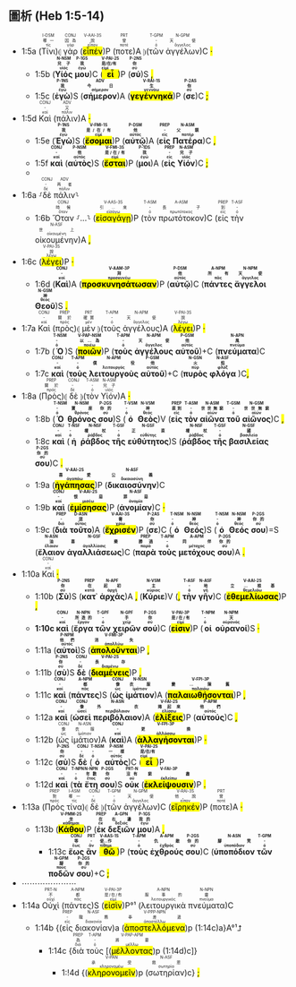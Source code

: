## 圖析 (Heb 1:5-14) 

- 1:5a (<RUBY><ruby><ruby>Τίνι<rt>τίς</rt></ruby><rt>哪一</rt></ruby><rt>I-DSM</rt></RUBY>)⦇ <RUBY><ruby><ruby>γὰρ<rt>γάρ</rt></ruby><rt>因為</rt></ruby><rt>CONJ</rt></RUBY> (<RUBY><ruby><ruby><mark class='verb'>εἶπέν</mark><rt>εἶπον</rt></ruby><rt>說</rt></ruby><rt>V-AAI-3S</rt></RUBY>)P (<RUBY><ruby><ruby>ποτε<rt>ποτέ</rt></ruby><rt>曾</rt></ruby><rt>PRT</rt></RUBY>)A ⦈(<RUBY><ruby><ruby>τῶν<rt>ὀ</rt></ruby><rt>-</rt></ruby><rt>T-GPM</rt></RUBY> <RUBY><ruby><ruby>ἀγγέλων<rt>ἄγγελος</rt></ruby><rt>天使</rt></ruby><rt>N-GPM</rt></RUBY>)C <mark class='punctuation'>·</mark> 
	- 1:5b (<strong><RUBY><ruby><ruby>Υἱός<rt>υἱός</rt></ruby><rt>兒子</rt></ruby><rt>N-NSM</rt></RUBY></strong> <strong><RUBY><ruby><ruby>μου<rt>ἐγώ</rt></ruby><rt>我</rt></ruby><rt>P-1GS</rt></RUBY></strong>)C (<strong><RUBY><ruby><ruby><mark class='verb'>εἶ</mark><rt>εἰμί</rt></ruby><rt>是/在/有</rt></ruby><rt>V-PAI-2S</rt></RUBY></strong>)P (<strong><RUBY><ruby><ruby>σύ<rt>σύ</rt></ruby><rt>你</rt></ruby><rt>P-2NS</rt></RUBY></strong>)S <mark class='punctuation'>,</mark> 
	- 1:5c (<strong><RUBY><ruby><ruby>ἐγὼ<rt>ἐγώ</rt></ruby><rt>我</rt></ruby><rt>P-1NS</rt></RUBY></strong>)S (<strong><RUBY><ruby><ruby>σήμερον<rt>σήμερον</rt></ruby><rt>今日</rt></ruby><rt>ADV</rt></RUBY></strong>)A (<strong><RUBY><ruby><ruby><mark class='verb'>γεγέννηκά</mark><rt>γεννάω</rt></ruby><rt>生</rt></ruby><rt>V-RAI-1S</rt></RUBY></strong>)P (<strong><RUBY><ruby><ruby>σε<rt>σύ</rt></ruby><rt>你</rt></ruby><rt>P-2AS</rt></RUBY></strong>)C <mark class='punctuation'>;</mark> 
- 1:5d <RUBY><ruby><ruby>Καὶ<rt>καί</rt></ruby><rt>-</rt></ruby><rt>CONJ</rt></RUBY> (<RUBY><ruby><ruby>πάλιν<rt>πάλιν</rt></ruby><rt>又</rt></ruby><rt>ADV</rt></RUBY>)A <mark class='punctuation'>·</mark> 
	- 1:5e (<strong><RUBY><ruby><ruby>Ἐγὼ<rt>ἐγώ</rt></ruby><rt>我</rt></ruby><rt>P-1NS</rt></RUBY></strong>)S (<strong><RUBY><ruby><ruby><mark class='verb'>ἔσομαι</mark><rt>εἰμί</rt></ruby><rt>是/在/有</rt></ruby><rt>V-FMI-1S</rt></RUBY></strong>)P (<strong><RUBY><ruby><ruby>αὐτῷ<rt>αὐτός</rt></ruby><rt>他</rt></ruby><rt>P-DSM</rt></RUBY></strong>)A (<strong><RUBY><ruby><ruby>εἰς<rt>εἰς</rt></ruby><rt>-</rt></ruby><rt>PREP</rt></RUBY></strong> <strong><RUBY><ruby><ruby>Πατέρα<rt>πατήρ</rt></ruby><rt>父親</rt></ruby><rt>N-ASM</rt></RUBY></strong>)C <mark class='punctuation'>,</mark> 
	- 1:5f <strong><RUBY><ruby><ruby>καὶ<rt>καί</rt></ruby><rt>-</rt></ruby><rt>CONJ</rt></RUBY></strong> (<strong><RUBY><ruby><ruby>αὐτὸς<rt>αὐτός</rt></ruby><rt>他</rt></ruby><rt>P-NSM</rt></RUBY></strong>)S (<strong><RUBY><ruby><ruby><mark class='verb'>ἔσται</mark><rt>εἰμί</rt></ruby><rt>是/在/有</rt></ruby><rt>V-FMI-3S</rt></RUBY></strong>)P (<strong><RUBY><ruby><ruby>μοι<rt>ἐγώ</rt></ruby><rt>我</rt></ruby><rt>P-1DS</rt></RUBY></strong>)A (<strong><RUBY><ruby><ruby>εἰς<rt>εἰς</rt></ruby><rt>-</rt></ruby><rt>PREP</rt></RUBY></strong> <strong><RUBY><ruby><ruby>Υἱόν<rt>υἱός</rt></ruby><rt>兒子</rt></ruby><rt>N-ASM</rt></RUBY></strong>)C <mark class='punctuation'>;</mark> 
	- 
- 1:6a ⸉<RUBY><ruby><ruby>δὲ<rt>δέ</rt></ruby><rt>-</rt></ruby><rt>CONJ</rt></RUBY> <RUBY><ruby><ruby>πάλιν<rt>πάλιν</rt></ruby><rt>再者</rt></ruby><rt>ADV</rt></RUBY>⸊
	- 1:6b <RUBY><ruby><ruby>Ὅταν<rt>ὅταν</rt></ruby><rt>時候</rt></ruby><rt>CONJ</rt></RUBY> ⸉...⸊ (<RUBY><ruby><ruby><mark class='verb'>εἰσαγάγῃ</mark><rt>εἰσάγω</rt></ruby><rt>引...來</rt></ruby><rt>V-AAS-3S</rt></RUBY>)P (<RUBY><ruby><ruby>τὸν<rt>ὀ</rt></ruby><rt>-</rt></ruby><rt>T-ASM</rt></RUBY> <RUBY><ruby><ruby>πρωτότοκον<rt>πρωτότοκος</rt></ruby><rt>長子</rt></ruby><rt>A-ASM</rt></RUBY>)C (<RUBY><ruby><ruby>εἰς<rt>εἰς</rt></ruby><rt>到</rt></ruby><rt>PREP</rt></RUBY> <RUBY><ruby><ruby>τὴν<rt>ὀ</rt></ruby><rt>-</rt></ruby><rt>T-ASF</rt></RUBY> <RUBY><ruby><ruby>οἰκουμένην<rt>οἰκουμένη</rt></ruby><rt>世上</rt></ruby><rt>N-ASF</rt></RUBY>)A <mark class='punctuation'>,</mark> 
- 1:6c (<RUBY><ruby><ruby><mark class='verb'>λέγει</mark><rt>λέγω</rt></ruby><rt>說</rt></ruby><rt>V-PAI-3S</rt></RUBY>)P <mark class='punctuation'>·</mark> 
	- 1:6d (<strong><RUBY><ruby><ruby>Καὶ<rt>καί</rt></ruby><rt>-</rt></ruby><rt>CONJ</rt></RUBY></strong>)A (<strong><RUBY><ruby><ruby><mark class='verb'>προσκυνησάτωσαν</mark><rt>προσκυνέω</rt></ruby><rt>拜</rt></ruby><rt>V-AAM-3P</rt></RUBY></strong>)P (<strong><RUBY><ruby><ruby>αὐτῷ<rt>αὐτός</rt></ruby><rt>他</rt></ruby><rt>P-DSM</rt></RUBY></strong>)C (<strong><RUBY><ruby><ruby>πάντες<rt>πᾶς</rt></ruby><rt>所有</rt></ruby><rt>A-NPM</rt></RUBY></strong> <strong><RUBY><ruby><ruby>ἄγγελοι<rt>ἄγγελος</rt></ruby><rt>天使</rt></ruby><rt>N-NPM</rt></RUBY></strong> <strong><RUBY><ruby><ruby>Θεοῦ<rt>θεός</rt></ruby><rt>神</rt></ruby><rt>N-GSM</rt></RUBY></strong>)S <mark class='punctuation'>.</mark> 
- 1:7a <RUBY><ruby><ruby>Καὶ<rt>καί</rt></ruby><rt>-</rt></ruby><rt>CONJ</rt></RUBY> (<RUBY><ruby><ruby>πρὸς<rt>πρός</rt></ruby><rt>關於</rt></ruby><rt>PREP</rt></RUBY>)⦇ <RUBY><ruby><ruby>μὲν<rt>μέν</rt></ruby><rt>確實</rt></ruby><rt>PRT</rt></RUBY> ⦈(<RUBY><ruby><ruby>τοὺς<rt>ὀ</rt></ruby><rt>-</rt></ruby><rt>T-APM</rt></RUBY> <RUBY><ruby><ruby>ἀγγέλους<rt>ἄγγελος</rt></ruby><rt>天使</rt></ruby><rt>N-APM</rt></RUBY>)A (<RUBY><ruby><ruby><mark class='verb'>λέγει</mark><rt>λέγω</rt></ruby><rt>說</rt></ruby><rt>V-PAI-3S</rt></RUBY>)P <mark class='punctuation'>·</mark> 
	- 1:7b (<strong><RUBY><ruby><ruby>Ὁ<rt>ὀ</rt></ruby><rt>-</rt></ruby><rt>T-NSM</rt></RUBY></strong>)S (<strong><RUBY><ruby><ruby><mark class='ptc'>ποιῶν</mark><rt>ποιέω</rt></ruby><rt>以...為</rt></ruby><rt>V-PAP-NSM</rt></RUBY></strong>)P (<strong><RUBY><ruby><ruby>τοὺς<rt>ὀ</rt></ruby><rt>-</rt></ruby><rt>T-APM</rt></RUBY></strong> <strong><RUBY><ruby><ruby>ἀγγέλους<rt>ἄγγελος</rt></ruby><rt>天使</rt></ruby><rt>N-APM</rt></RUBY></strong> <strong><RUBY><ruby><ruby>αὐτοῦ<rt>αὐτός</rt></ruby><rt>他</rt></ruby><rt>P-GSM</rt></RUBY></strong>)+C (<strong><RUBY><ruby><ruby>πνεύματα<rt>πνεῦμα</rt></ruby><rt>風</rt></ruby><rt>N-APN</rt></RUBY></strong>)C 
	- 1:7c <strong><RUBY><ruby><ruby>καὶ<rt>καί</rt></ruby><rt>-</rt></ruby><rt>CONJ</rt></RUBY></strong> (<strong><RUBY><ruby><ruby>τοὺς<rt>ὀ</rt></ruby><rt>-</rt></ruby><rt>T-APM</rt></RUBY></strong> <strong><RUBY><ruby><ruby>λειτουργοὺς<rt>λειτουργός</rt></ruby><rt>僕役</rt></ruby><rt>N-APM</rt></RUBY></strong> <strong><RUBY><ruby><ruby>αὐτοῦ<rt>αὐτός</rt></ruby><rt>他</rt></ruby><rt>P-GSM</rt></RUBY></strong>)+C (<strong><RUBY><ruby><ruby>πυρὸς<rt>πῦρ</rt></ruby><rt>火</rt></ruby><rt>N-GSN</rt></RUBY></strong> <strong><RUBY><ruby><ruby>φλόγα<rt>φλόξ</rt></ruby><rt>焰</rt></ruby><rt>N-ASF</rt></RUBY></strong> )C<mark class='punctuation'>,</mark> 
- 1:8a (<RUBY><ruby><ruby>Πρὸς<rt>πρός</rt></ruby><rt>關於</rt></ruby><rt>PREP</rt></RUBY>)⦇ <RUBY><ruby><ruby>δὲ<rt>δέ</rt></ruby><rt>-</rt></ruby><rt>CONJ</rt></RUBY> ⦈(<RUBY><ruby><ruby>τὸν<rt>ὀ</rt></ruby><rt>-</rt></ruby><rt>T-ASM</rt></RUBY> <RUBY><ruby><ruby>Υἱόν<rt>υἱός</rt></ruby><rt>兒子</rt></ruby><rt>N-ASM</rt></RUBY>)A <mark class='punctuation'>·</mark> 
	- 1:8b (<strong><RUBY><ruby><ruby>Ὁ<rt>ὀ</rt></ruby><rt>-</rt></ruby><rt>T-NSM</rt></RUBY></strong> <strong><RUBY><ruby><ruby>θρόνος<rt>θρόνος</rt></ruby><rt>寶座</rt></ruby><rt>N-NSM</rt></RUBY></strong> <strong><RUBY><ruby><ruby>σου<rt>σύ</rt></ruby><rt>你的</rt></ruby><rt>P-2GS</rt></RUBY></strong>)S (<strong><RUBY><ruby><ruby>ὁ<rt>ὀ</rt></ruby><rt>-</rt></ruby><rt>T-VSM</rt></RUBY></strong> <strong><RUBY><ruby><ruby>Θεὸς<rt>θεός</rt></ruby><rt>神</rt></ruby><rt>N-VSM</rt></RUBY></strong>)V (<strong><RUBY><ruby><ruby>εἰς<rt>εἰς</rt></ruby><rt>直到</rt></ruby><rt>PREP</rt></RUBY></strong> <strong><RUBY><ruby><ruby>τὸν<rt>ὀ</rt></ruby><rt>-</rt></ruby><rt>T-ASM</rt></RUBY></strong> <strong><RUBY><ruby><ruby>αἰῶνα<rt>αἰών</rt></ruby><rt>世世無窮</rt></ruby><rt>N-ASM</rt></RUBY></strong> <strong><RUBY><ruby><ruby>τοῦ<rt>ὀ</rt></ruby><rt>-</rt></ruby><rt>T-GSM</rt></RUBY></strong> <strong><RUBY><ruby><ruby>αἰῶνος<rt>αἰών</rt></ruby><rt>世世無窮</rt></ruby><rt>N-GSM</rt></RUBY></strong>)C <mark class='punctuation'>,</mark> 
	- 1:8c <strong><RUBY><ruby><ruby>καὶ<rt>καί</rt></ruby><rt>-</rt></ruby><rt>CONJ</rt></RUBY></strong> (<strong><RUBY><ruby><ruby>ἡ<rt>ὀ</rt></ruby><rt>-</rt></ruby><rt>T-NSF</rt></RUBY></strong> <strong><RUBY><ruby><ruby>ῥάβδος<rt>ῥάβδος</rt></ruby><rt>權杖</rt></ruby><rt>N-NSF</rt></RUBY></strong> <strong><RUBY><ruby><ruby>τῆς<rt>ὀ</rt></ruby><rt>-</rt></ruby><rt>T-GSF</rt></RUBY></strong> <strong><RUBY><ruby><ruby>εὐθύτητος<rt>εὐθύτης</rt></ruby><rt>正直</rt></ruby><rt>N-GSF</rt></RUBY></strong>)S (<strong><RUBY><ruby><ruby>ῥάβδος<rt>ῥάβδος</rt></ruby><rt>權杖</rt></ruby><rt>N-NSF</rt></RUBY></strong> <strong><RUBY><ruby><ruby>τῆς<rt>ὀ</rt></ruby><rt>-</rt></ruby><rt>T-GSF</rt></RUBY></strong> <strong><RUBY><ruby><ruby>βασιλείας<rt>βασιλεία</rt></ruby><rt>國</rt></ruby><rt>N-GSF</rt></RUBY></strong> <strong><RUBY><ruby><ruby>σου<rt>σύ</rt></ruby><rt>你的</rt></ruby><rt>P-2GS</rt></RUBY></strong>)C <mark class='punctuation'>.</mark>
	- 1:9a (<strong><RUBY><ruby><ruby><mark class='verb'>ἠγάπησας</mark><rt>ἀγαπάω</rt></ruby><rt>喜愛</rt></ruby><rt>V-AAI-2S</rt></RUBY></strong>)P (<strong><RUBY><ruby><ruby>δικαιοσύνην<rt>δικαιοσύνη</rt></ruby><rt>公義</rt></ruby><rt>N-ASF</rt></RUBY></strong>)C 
	- 1:9b <strong><RUBY><ruby><ruby>καὶ<rt>καί</rt></ruby><rt>-</rt></ruby><rt>CONJ</rt></RUBY></strong> (<strong><RUBY><ruby><ruby><mark class='verb'>ἐμίσησας</mark><rt>μισέω</rt></ruby><rt>恨惡</rt></ruby><rt>V-AAI-2S</rt></RUBY></strong>)P (<strong><RUBY><ruby><ruby>ἀνομίαν<rt>ἀνομία</rt></ruby><rt>罪惡</rt></ruby><rt>N-ASF</rt></RUBY></strong>)C <mark class='punctuation'>·</mark> 
	- 1:9c (<strong><RUBY><ruby><ruby>διὰ<rt>διά</rt></ruby><rt>-</rt></ruby><rt>PREP</rt></RUBY></strong> <strong><RUBY><ruby><ruby>τοῦτο<rt>οὗτος</rt></ruby><rt>這</rt></ruby><rt>D-ASN</rt></RUBY></strong>)A (<strong><RUBY><ruby><ruby><mark class='verb'>ἔχρισέν</mark><rt>χρίω</rt></ruby><rt>膏</rt></ruby><rt>V-AAI-3S</rt></RUBY></strong>)P (<strong><RUBY><ruby><ruby>σε<rt>σύ</rt></ruby><rt>你</rt></ruby><rt>P-2AS</rt></RUBY></strong>)C (<strong><RUBY><ruby><ruby>ὁ<rt>ὀ</rt></ruby><rt>-</rt></ruby><rt>T-NSM</rt></RUBY></strong> <strong><RUBY><ruby><ruby>Θεός<rt>θεός</rt></ruby><rt>神</rt></ruby><rt>N-NSM</rt></RUBY></strong>)S (<strong><RUBY><ruby><ruby>ὁ<rt>ὀ</rt></ruby><rt>-</rt></ruby><rt>T-NSM</rt></RUBY></strong> <strong><RUBY><ruby><ruby>Θεός<rt>θεός</rt></ruby><rt>神</rt></ruby><rt>N-NSM</rt></RUBY></strong> <strong><RUBY><ruby><ruby>σου<rt>σύ</rt></ruby><rt>你的</rt></ruby><rt>P-2GS</rt></RUBY></strong>)=S (<strong><RUBY><ruby><ruby>ἔλαιον<rt>ἔλαιον</rt></ruby><rt>油</rt></ruby><rt>N-ASN</rt></RUBY></strong> <strong><RUBY><ruby><ruby>ἀγαλλιάσεως<rt>ἀγαλλίασις</rt></ruby><rt>喜樂</rt></ruby><rt>N-GSF</rt></RUBY></strong>)C (<strong><RUBY><ruby><ruby>παρὰ<rt>παρά</rt></ruby><rt>勝過</rt></ruby><rt>PREP</rt></RUBY></strong> <strong><RUBY><ruby><ruby>τοὺς<rt>ὀ</rt></ruby><rt>-</rt></ruby><rt>T-APM</rt></RUBY></strong> <strong><RUBY><ruby><ruby>μετόχους<rt>μέτοχος</rt></ruby><rt>同伴</rt></ruby><rt>A-APM</rt></RUBY></strong> <strong><RUBY><ruby><ruby>σου<rt>σύ</rt></ruby><rt>你的</rt></ruby><rt>P-2GS</rt></RUBY></strong>)A <mark class='punctuation'>.</mark> 
- 1:10a <RUBY><ruby><ruby>Καί<rt>καί</rt></ruby><rt>-</rt></ruby><rt>CONJ</rt></RUBY> <mark class='punctuation'>·</mark> 
	- 1:10b (<strong><RUBY><ruby><ruby>Σὺ<rt>σύ</rt></ruby><rt>你</rt></ruby><rt>P-2NS</rt></RUBY></strong>)S (<strong><RUBY><ruby><ruby>κατ᾽<rt>κατά</rt></ruby><rt>在</rt></ruby><rt>PREP</rt></RUBY></strong> <strong><RUBY><ruby><ruby>ἀρχάς<rt>ἀρχή</rt></ruby><rt>起初</rt></ruby><rt>N-APF</rt></RUBY></strong>)A <mark class='punctuation'>,</mark> (<strong><RUBY><ruby><ruby>Κύριε<rt>κύριος</rt></ruby><rt>主</rt></ruby><rt>N-VSM</rt></RUBY></strong>)V (<mark class='punctuation'>,</mark> <strong><RUBY><ruby><ruby>τὴν<rt>ὀ</rt></ruby><rt>-</rt></ruby><rt>T-ASF</rt></RUBY></strong> <strong><RUBY><ruby><ruby>γῆν<rt>γῆ</rt></ruby><rt>地</rt></ruby><rt>N-ASF</rt></RUBY></strong>)C (<strong><RUBY><ruby><ruby><mark class='verb'>ἐθεμελίωσας</mark><rt>θεμελιόω</rt></ruby><rt>立...根基</rt></ruby><rt>V-AAI-2S</rt></RUBY></strong>)P <mark class='punctuation'>,</mark> <strong>
	- 1:10c <RUBY><ruby><ruby>καὶ<rt>καί</rt></ruby><rt>-</rt></ruby><rt>CONJ</rt></RUBY></strong> (<strong><RUBY><ruby><ruby>ἔργα<rt>ἔργον</rt></ruby><rt>所造的</rt></ruby><rt>N-NPN</rt></RUBY></strong> <strong><RUBY><ruby><ruby>τῶν<rt>ὀ</rt></ruby><rt>-</rt></ruby><rt>T-GPF</rt></RUBY></strong> <strong><RUBY><ruby><ruby>χειρῶν<rt>χείρ</rt></ruby><rt>手</rt></ruby><rt>N-GPF</rt></RUBY></strong> <strong><RUBY><ruby><ruby>σού<rt>σύ</rt></ruby><rt>你</rt></ruby><rt>P-2GS</rt></RUBY></strong>)C (<strong><RUBY><ruby><ruby><mark class='verb'>εἰσιν</mark><rt>εἰμί</rt></ruby><rt>是/在/有</rt></ruby><rt>V-PAI-3P</rt></RUBY></strong>)P (<strong><RUBY><ruby><ruby>οἱ<rt>ὀ</rt></ruby><rt>-</rt></ruby><rt>T-NPM</rt></RUBY></strong> <strong><RUBY><ruby><ruby>οὐρανοί<rt>οὐρανός</rt></ruby><rt>天</rt></ruby><rt>N-NPM</rt></RUBY></strong>)S <mark class='punctuation'>·</mark>
	- 1:11a (<strong><RUBY><ruby><ruby>αὐτοὶ<rt>αὐτός</rt></ruby><rt>他們</rt></ruby><rt>P-NPM</rt></RUBY></strong>)S (<strong><RUBY><ruby><ruby><mark class='verb'>ἀπολοῦνται</mark><rt>ἀπολλύω</rt></ruby><rt>消失</rt></ruby><rt>V-FMI-3P</rt></RUBY></strong>)P <mark class='punctuation'>,</mark> 
	- 1:11b (<strong><RUBY><ruby><ruby>σὺ<rt>σύ</rt></ruby><rt>你</rt></ruby><rt>P-2NS</rt></RUBY></strong>)S <strong><RUBY><ruby><ruby>δὲ<rt>δέ</rt></ruby><rt>-</rt></ruby><rt>CONJ</rt></RUBY></strong> (<strong><RUBY><ruby><ruby><mark class='verb'>διαμένεις</mark><rt>διαμένω</rt></ruby><rt>長存</rt></ruby><rt>V-PAI-2S</rt></RUBY></strong>)P <mark class='punctuation'>,</mark> 
	- 1:11c <strong><RUBY><ruby><ruby>καὶ<rt>καί</rt></ruby><rt>-</rt></ruby><rt>CONJ</rt></RUBY></strong> (<strong><RUBY><ruby><ruby>πάντες<rt>πᾶς</rt></ruby><rt>都</rt></ruby><rt>A-NPM</rt></RUBY></strong>)S (<strong><RUBY><ruby><ruby>ὡς<rt>ὡς</rt></ruby><rt>像</rt></ruby><rt>CONJ</rt></RUBY></strong> <strong><RUBY><ruby><ruby>ἱμάτιον<rt>ἱμάτιον</rt></ruby><rt>衣服</rt></ruby><rt>N-NSN</rt></RUBY></strong>)A (<strong><RUBY><ruby><ruby><mark class='verb'>παλαιωθήσονται</mark><rt>παλαιόω</rt></ruby><rt>變...陳舊</rt></ruby><rt>V-FPI-3P</rt></RUBY></strong>)P <mark class='punctuation'>,</mark>
	- 1:12a <strong><RUBY><ruby><ruby>καὶ<rt>καί</rt></ruby><rt>-</rt></ruby><rt>CONJ</rt></RUBY></strong> (<strong><RUBY><ruby><ruby>ὡσεὶ<rt>ὡσεί</rt></ruby><rt>像</rt></ruby><rt>CONJ</rt></RUBY></strong> <strong><RUBY><ruby><ruby>περιβόλαιον<rt>περιβόλαιον</rt></ruby><rt>外衣</rt></ruby><rt>N-ASN</rt></RUBY></strong>)A (<strong><RUBY><ruby><ruby><mark class='verb'>ἑλίξεις</mark><rt>ἑλίσσω</rt></ruby><rt>捲起來</rt></ruby><rt>V-FAI-2S</rt></RUBY></strong>)P (<strong><RUBY><ruby><ruby>αὐτούς<rt>αὐτός</rt></ruby><rt>他們</rt></ruby><rt>P-APM</rt></RUBY></strong>)C <mark class='punctuation'>,</mark> 
	- 1:12b (<RUBY><ruby><ruby>ὡς<rt>ὡς</rt></ruby><rt>像</rt></ruby><rt>CONJ</rt></RUBY> <RUBY><ruby><ruby>ἱμάτιον<rt>ἱμάτιον</rt></ruby><rt>衣服</rt></ruby><rt>N-ASN</rt></RUBY>)A (<strong><RUBY><ruby><ruby>καὶ<rt>καί</rt></ruby><rt>-</rt></ruby><rt>CONJ</rt></RUBY></strong>)A (<strong><RUBY><ruby><ruby><mark class='verb'>ἀλλαγήσονται</mark><rt>ἀλλάσσω</rt></ruby><rt>更換</rt></ruby><rt>V-FPI-3P</rt></RUBY></strong>)P <mark class='punctuation'>·</mark> 
	- 1:12c (<strong><RUBY><ruby><ruby>σὺ<rt>σύ</rt></ruby><rt>你</rt></ruby><rt>P-2NS</rt></RUBY></strong>)S <strong><RUBY><ruby><ruby>δὲ<rt>δέ</rt></ruby><rt>-</rt></ruby><rt>CONJ</rt></RUBY></strong> (<strong><RUBY><ruby><ruby>ὁ<rt>ὀ</rt></ruby><rt>-</rt></ruby><rt>T-NSM</rt></RUBY></strong> <strong><RUBY><ruby><ruby>αὐτὸς<rt>αὐτός</rt></ruby><rt>一樣</rt></ruby><rt>P-NSM</rt></RUBY></strong>)C (<strong><RUBY><ruby><ruby><mark class='verb'>εἶ</mark><rt>εἰμί</rt></ruby><rt>是/在/有</rt></ruby><rt>V-PAI-2S</rt></RUBY></strong>)P 
	- 1:12d <strong><RUBY><ruby><ruby>καὶ<rt>καί</rt></ruby><rt>-</rt></ruby><rt>CONJ</rt></RUBY></strong> (<strong><RUBY><ruby><ruby>τὰ<rt>ὀ</rt></ruby><rt>-</rt></ruby><rt>T-NPN</rt></RUBY></strong> <strong><RUBY><ruby><ruby>ἔτη<rt>ἔτος</rt></ruby><rt>年數</rt></ruby><rt>N-NPN</rt></RUBY></strong> <strong><RUBY><ruby><ruby>σου<rt>σύ</rt></ruby><rt>你</rt></ruby><rt>P-2GS</rt></RUBY></strong>)S <strong><RUBY><ruby><ruby>οὐκ<rt>οὐ</rt></ruby><rt>沒有</rt></ruby><rt>PRT-N</rt></RUBY></strong> (<strong><RUBY><ruby><ruby><mark class='verb'>ἐκλείψουσιν</mark><rt>ἐκλείπω</rt></ruby><rt>窮盡</rt></ruby><rt>V-FAI-3P</rt></RUBY></strong>)P <mark class='punctuation'>.</mark> 
- 1:13a (<RUBY><ruby><ruby>Πρὸς<rt>πρός</rt></ruby><rt>對</rt></ruby><rt>PREP</rt></RUBY> <RUBY><ruby><ruby>τίνα<rt>τίς</rt></ruby><rt>哪一</rt></ruby><rt>I-ASM</rt></RUBY>)⦇ <RUBY><ruby><ruby>δὲ<rt>δέ</rt></ruby><rt>-</rt></ruby><rt>CONJ</rt></RUBY> ⦈(<RUBY><ruby><ruby>τῶν<rt>ὀ</rt></ruby><rt>-</rt></ruby><rt>T-GPM</rt></RUBY> <RUBY><ruby><ruby>ἀγγέλων<rt>ἄγγελος</rt></ruby><rt>天使</rt></ruby><rt>N-GPM</rt></RUBY>)C (<RUBY><ruby><ruby><mark class='verb'>εἴρηκέν</mark><rt>εἶπον</rt></ruby><rt>他說</rt></ruby><rt>V-RAI-3S</rt></RUBY>)P (<RUBY><ruby><ruby>ποτε<rt>ποτέ</rt></ruby><rt>曾</rt></ruby><rt>PRT</rt></RUBY>)A <mark class='punctuation'>·</mark> 
	- 1:13b (<strong><RUBY><ruby><ruby><mark class='verb'>Κάθου</mark><rt>κάθημαι</rt></ruby><rt>坐</rt></ruby><rt>V-PMM-2S</rt></RUBY></strong>)P (<strong><RUBY><ruby><ruby>ἐκ<rt>ἐκ</rt></ruby><rt>在</rt></ruby><rt>PREP</rt></RUBY></strong> <strong><RUBY><ruby><ruby>δεξιῶν<rt>δεξιός</rt></ruby><rt>右邊</rt></ruby><rt>A-GPN</rt></RUBY></strong> <strong><RUBY><ruby><ruby>μου<rt>ἐγώ</rt></ruby><rt>我的</rt></ruby><rt>P-1GS</rt></RUBY></strong>)A <mark class='punctuation'>,</mark> 
		- 1:13c <strong><RUBY><ruby><ruby>ἕως<rt>ἕως</rt></ruby><rt>等</rt></ruby><rt>CONJ</rt></RUBY></strong> <strong><RUBY><ruby><ruby>ἂν<rt>ἄν</rt></ruby><rt>-</rt></ruby><rt>PRT</rt></RUBY></strong> (<strong><RUBY><ruby><ruby><mark class='verb'>θῶ</mark><rt>τίθημι</rt></ruby><rt>使...作</rt></ruby><rt>V-AAS-1S</rt></RUBY></strong>)P (<strong><RUBY><ruby><ruby>τοὺς<rt>ὀ</rt></ruby><rt>-</rt></ruby><rt>T-APM</rt></RUBY></strong> <strong><RUBY><ruby><ruby>ἐχθρούς<rt>ἐχθρός</rt></ruby><rt>仇敵</rt></ruby><rt>A-APM</rt></RUBY></strong> <strong><RUBY><ruby><ruby>σου<rt>σύ</rt></ruby><rt>你的</rt></ruby><rt>P-2GS</rt></RUBY></strong>)C (<strong><RUBY><ruby><ruby>ὑποπόδιον<rt>ὑποπόδιον</rt></ruby><rt>腳凳</rt></ruby><rt>N-ASN</rt></RUBY></strong> <strong><RUBY><ruby><ruby>τῶν<rt>ὀ</rt></ruby><rt>-</rt></ruby><rt>T-GPM</rt></RUBY></strong> <strong><RUBY><ruby><ruby>ποδῶν<rt>πούς</rt></ruby><rt>腳</rt></ruby><rt>N-GPM</rt></RUBY></strong> <strong><RUBY><ruby><ruby>σου<rt>σύ</rt></ruby><rt>你的</rt></ruby><rt>P-2GS</rt></RUBY></strong>)+C <mark class='punctuation'>;</mark> 
- ⋯⋯⋯⋯⋯⋯⋯
- 1:14a <RUBY><ruby><ruby>Οὐχὶ<rt>οὐχί</rt></ruby><rt>不</rt></ruby><rt>PRT-N</rt></RUBY> (<RUBY><ruby><ruby>πάντες<rt>πᾶς</rt></ruby><rt>都</rt></ruby><rt>A-NPM</rt></RUBY>)S (<RUBY><ruby><ruby><mark class='verb'>εἰσὶν</mark><rt>εἰμί</rt></ruby><rt>是/在/有</rt></ruby><rt>V-PAI-3P</rt></RUBY>)P°¹ (<RUBY><ruby><ruby>λειτουργικὰ<rt>λειτουργικός</rt></ruby><rt>服事的</rt></ruby><rt>A-NPN</rt></RUBY> <RUBY><ruby><ruby>πνεύματα<rt>πνεῦμα</rt></ruby><rt>靈</rt></ruby><rt>N-NPN</rt></RUBY>)C 
	- 1:14b {(<RUBY><ruby><ruby>εἰς<rt>εἰς</rt></ruby><rt>-</rt></ruby><rt>PREP</rt></RUBY> <RUBY><ruby><ruby>διακονίαν<rt>διακονία</rt></ruby><rt>職務</rt></ruby><rt>N-ASF</rt></RUBY>)a (<RUBY><ruby><ruby><mark class='ptc'>ἀποστελλόμενα</mark><rt>ἀποστέλλω</rt></ruby><rt>奉差遣</rt></ruby><rt>V-PPP-NPN</rt></RUBY>)p (1:14c)a}A°¹⮥
		- 1:14c {<RUBY><ruby><ruby>διὰ<rt>διά</rt></ruby><rt>為</rt></ruby><rt>PREP</rt></RUBY> <RUBY><ruby><ruby>τοὺς<rt>ὀ</rt></ruby><rt>-</rt></ruby><rt>T-APM</rt></RUBY> [(<RUBY><ruby><ruby><mark class='ptc'>μέλλοντας</mark><rt>μέλλω</rt></ruby><rt>將要</rt></ruby><rt>V-PAP-APM</rt></RUBY>)p (1:14d)c]}
			- 1:!4d {(<RUBY><ruby><ruby><mark class='inf'>κληρονομεῖν</mark><rt>κληρονομέω</rt></ruby><rt>承受</rt></ruby><rt>V-PAN</rt></RUBY>)p (<RUBY><ruby><ruby>σωτηρίαν<rt>σωτηρία</rt></ruby><rt>救恩</rt></ruby><rt>N-ASF</rt></RUBY>)c} <mark class='punctuation'>;</mark> 
